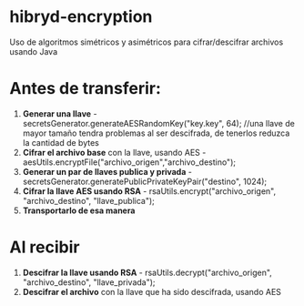 # hibryd-encryption
Uso de algoritmos simétricos y asimétricos para cifrar/descifrar archivos usando Java

# Antes de transferir:

1. **Generar una llave**  - secretsGenerator.generateAESRandomKey("key.key", 64); //una llave de mayor tamaño tendra problemas al ser descifrada, de tenerlos reduzca la cantidad de bytes
2. **Cifrar el archivo base** con la llave, usando AES - aesUtils.encryptFile("archivo_origen","archivo_destino");
3. **Generar un par de llaves publica y privada** - secretsGenerator.generatePublicPrivateKeyPair("destino", 1024);
4. **Cifrar la llave AES usando RSA** - rsaUtils.encrypt("archivo_origen", "archivo_destino", "llave_publica");
5. **Transportarlo de esa manera**

# Al recibir
1. **Descifrar la llave usando RSA** - rsaUtils.decrypt("archivo_origen", "archivo_destino", "llave_privada");
2. **Descifrar el archivo** con la llave que ha sido descifrada, usando AES
